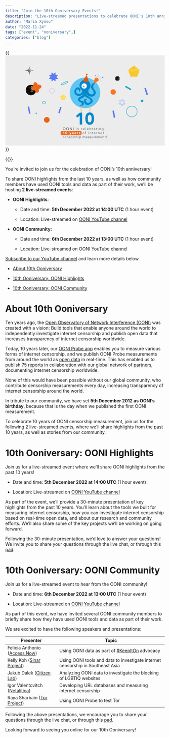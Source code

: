 ```yaml
---
title: "Join the 10th Ooniversary Events!"
description: "Live-streamed presentations to celebrate OONI's 10th anniversary."
author: "Maria Xynou"
date: "2022-11-24"
tags: ["event", "ooniversary",]
categories: ["blog"]
---
```


{{<img src="images/ooniversary.jpg" title="10th Ooniversary" alt="10th Ooniversary">}}

{{<youtube-subscribe>}}

You’re invited to join us for the celebration of OONI’s 10th
anniversary!

To share OONI highlights from the last 10 years, as well as how
community members have used OONI tools and data as part of their work,
we’ll be hosting **2 live-streamed events**:

* **OONI Highlights**:

    * Date and time: **5th December 2022 at 14:00 UTC** (1 hour event)

    * Location: Live-streamed on [OONI YouTube channel](https://www.youtube.com/watch?v=f4D4gq9TBMg)

* **OONI Community:**

    * Date and time: **6th December 2022 at 13:00 UTC** (1 hour event)

    * Location: Live-streamed on [OONI YouTube channel](https://www.youtube.com/watch?v=Co_f8KPBIZM)

[Subscribe to our YouTube channel](https://www.youtube.com/c/OONIorg)
and learn more details below.

* [About 10th Ooniversary](#about-10th-ooniversary)

* [10th Ooniversary: OONI Highlights](#10th-ooniversary-ooni-highlights)

* [10th Ooniversary: OONI Community](#10th-ooniversary-ooni-community)

# About 10th Ooniversary

Ten years ago, the [Open Observatory of Network Interference (OONI)](https://ooni.org/) was created with a vision: Build tools that
enable anyone around the world to independently investigate internet
censorship and publish open data that increases transparency of internet
censorship worldwide.

Today, 10 years later, our [OONI Probe app](https://ooni.org/install/)
enables you to measure various forms of internet censorship, and we
publish OONI Probe measurements from around the world as [open data](https://ooni.org/data/) in real-time. This has enabled us to
publish [75 reports](https://ooni.org/reports/) in collaboration with
our global network of [partners](https://ooni.org/partners),
documenting internet censorship worldwide.

None of this would have been possible without our global community, who
contribute censorship measurements every day, increasing transparency of
internet censorship around the world.

In tribute to our community, we have set **5th December 2012 as OONI’s
birthday**, because that is the day when we published the first OONI
measurement.

To celebrate 10 years of OONI censorship measurement, join us for the
following 2 live-streamed events, where we’ll share highlights from the
past 10 years, as well as stories from our community.

# 10th Ooniversary: OONI Highlights

Join us for a live-streamed event where we’ll share OONI highlights from
the past 10 years!

* Date and time: **5th December 2022 at 14:00 UTC** (1 hour event)

* Location: Live-streamed on [OONI YouTube channel](https://www.youtube.com/watch?v=f4D4gq9TBMg)

As part of the event, we’ll provide a 30-minute presentation of key
highlights from the past 10 years. You’ll learn about the tools we built
for measuring internet censorship, how you can investigate internet
censorship based on real-time open data, and about our research and
community efforts. We’ll also share some of the key projects we’ll be
working on going forward.

Following the 30-minute presentation, we’d love to answer your
questions! We invite you to share your questions through the live chat,
or through this
[pad](https://pad.riseup.net/p/ooni10).

# 10th Ooniversary: OONI Community

Join us for a live-streamed event to hear from the OONI community!

* Date and time: **6th December 2022 at 13:00 UTC** (1 hour event)

* Location: Live-streamed on [OONI YouTube channel](https://www.youtube.com/watch?v=Co_f8KPBIZM)

As part of this event, we have invited several OONI community members to
briefly share how they have used OONI tools and data as part of their
work.

We are excited to have the following speakers and presentations:

|**Presenter**                       |**Topic**                                                                         |
|--------------------------------|------------------------------------------------------------------------------|
|Felicia Anthonio ([Access Now](https://www.accessnow.org/))   |Using OONI data as part of [#KeepItOn](https://www.accessnow.org/keepiton/) advocacy                                 |
|Kelly Koh ([Sinar Project](https://sinarproject.org/))       |Using OONI tools and data to investigate internet censorship in Southeast Asia|
|Jakub Dalek ([Citizen Lab](https://citizenlab.ca/))       |Analyzing OONI data to investigate the blocking of LGBTIQ websites            |
|Igor Valentovitch ([Netalitica](https://netalitica.com/))  |Developing URL databases and measuring internet censorship                             |
|Raya Sharbain ([Tor Project](https://www.torproject.org/))     |Using OONI Probe to test Tor                                                  |


Following the above presentations, we encourage you to share your
questions through the live chat, or through this
[pad](https://pad.riseup.net/p/10th-ooniversary-community-questions-keep).

Looking forward to seeing you online for our 10th Ooniversary!
